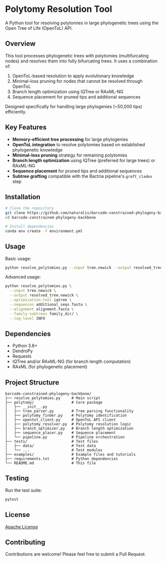 # Polytomy Resolution Tool

A Python tool for resolving polytomies in large phylogenetic trees using the Open Tree of Life (OpenToL) API.

## Overview

This tool processes phylogenetic trees with polytomies (multifurcating nodes) and resolves them into fully bifurcating trees. It uses a combination of:

1. OpenToL-based resolution to apply evolutionary knowledge
2. Minimal-loss pruning for nodes that cannot be resolved through OpenToL
3. Branch length optimization using IQTree or RAxML-NG
4. Sequence placement for pruned tips and additional sequences

Designed specifically for handling large phylogenies (~50,000 tips) efficiently.

## Key Features

- **Memory-efficient tree processing** for large phylogenies
- **OpenToL integration** to resolve polytomies based on established phylogenetic knowledge
- **Minimal-loss pruning** strategy for remaining polytomies
- **Branch length optimization** using IQTree (preferred for large trees) or RAxML-NG
- **Sequence placement** for pruned tips and additional sequences
- **Subtree grafting** compatible with the Bactria pipeline's `graft_clades` step

## Installation

```bash
# Clone the repository
git clone https://github.com/naturalis/barcode-constrained-phylogeny-backbone.git
cd barcode-constrained-phylogeny-backbone

# Install dependencies
conda env create -f environment.yml
```

## Usage

Basic usage:

```bash
python resolve_polytomies.py --input tree.newick --output resolved_tree.newick
```

Advanced usage:

```bash
python resolve_polytomies.py \
  --input tree.newick \
  --output resolved_tree.newick \
  --optimization-tool iqtree \
  --sequences additional_seqs.fasta \
  --alignment alignment.fasta \
  --family-subtrees family_dir/ \
  --log-level INFO
```

## Dependencies

- Python 3.8+
- DendroPy
- Requests
- IQTree and/or RAxML-NG (for branch length computation)
- RAxML (for phylogenetic placement)

## Project Structure

```
barcode-constrained-phylogeny-backbone/
├── resolve_polytomies.py     # Main script
├── polytomy/                 # Core package
│   ├── __init__.py
│   ├── tree_parser.py        # Tree parsing functionality
│   ├── polytomy_finder.py    # Polytomy identification
│   ├── opentol_client.py     # OpenToL API client
│   ├── polytomy_resolver.py  # Polytomy resolution logic
│   ├── branch_optimizer.py   # Branch length optimization
│   ├── sequence_placer.py    # Sequence placement
│   └── pipeline.py           # Pipeline orchestration
├── tests/                    # Test files
│   ├── data/                 # Test data
│   └── ...                   # Test modules
├── examples/                 # Example files and tutorials
├── requirements.txt          # Python dependencies
└── README.md                 # This file
```

## Testing

Run the test suite:

```bash
pytest
```

## License

[Apache License](LICENSE)

## Contributing

Contributions are welcome! Please feel free to submit a Pull Request.
